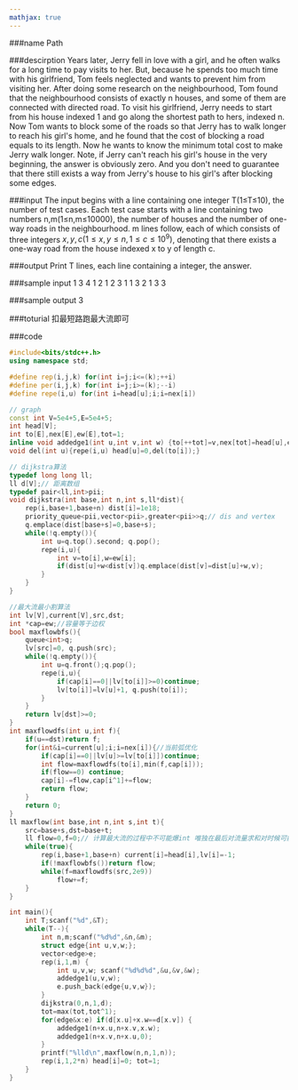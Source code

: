 ```yaml
---
mathjax: true
---
```


###name
Path

###descirption
Years later, Jerry fell in love with a girl, and he often walks for a long time to pay visits to her. But, because he spends too much time with his girlfriend, Tom feels neglected and wants to prevent him from visiting her.
After doing some research on the neighbourhood, Tom found that the neighbourhood consists of exactly n houses, and some of them are connected with directed road. To visit his girlfriend, Jerry needs to start from his house indexed 1 and go along the shortest path to hers, indexed n. 
Now Tom wants to block some of the roads so that Jerry has to walk longer to reach his girl's home, and he found that the cost of blocking a road equals to its length. Now he wants to know the minimum total cost to make Jerry walk longer.
Note, if Jerry can't reach his girl's house in the very beginning, the answer is obviously zero. And you don't need to guarantee that there still exists a way from Jerry's house to his girl's after blocking some edges.

<!---more-->

###input
The input begins with a line containing one integer T(1≤T≤10), the number of test cases.
Each test case starts with a line containing two numbers n,m(1≤n,m≤10000), the number of houses and the number of one-way roads in the neighbourhood.
m lines follow, each of which consists of three integers $x,y,c(1≤x,y≤n,1≤c≤10^9)$, denoting that there exists a one-way road from the house indexed x to y of length c.

###output
Print T lines, each line containing a integer, the answer.

###sample input
1
3 4
1 2 1
2 3 1
1 3 2
1 3 3

###sample output
3

###toturial
扣最短路跑最大流即可

###code
```cpp
#include<bits/stdc++.h>
using namespace std;

#define rep(i,j,k) for(int i=j;i<=(k);++i)
#define per(i,j,k) for(int i=j;i>=(k);--i)
#define repe(i,u) for(int i=head[u];i;i=nex[i])

// graph
const int V=5e4+5,E=5e4+5;
int head[V];
int to[E],nex[E],ew[E],tot=1;
inline void addedge1(int u,int v,int w) {to[++tot]=v,nex[tot]=head[u],ew[tot]=w,head[u]=tot;}
void del(int u){repe(i,u) head[u]=0,del(to[i]);}

// dijkstra算法
typedef long long ll;
ll d[V];// 距离数组
typedef pair<ll,int>pii;
void dijkstra(int base,int n,int s,ll*dist){
    rep(i,base+1,base+n) dist[i]=1e18;
    priority_queue<pii,vector<pii>,greater<pii>>q;// dis and vertex
    q.emplace(dist[base+s]=0,base+s);
    while(!q.empty()){
        int u=q.top().second; q.pop();
        repe(i,u){
            int v=to[i],w=ew[i];
            if(dist[u]+w<dist[v])q.emplace(dist[v]=dist[u]+w,v);
        }
    }
}

//最大流最小割算法
int lv[V],current[V],src,dst;
int *cap=ew;//容量等于边权
bool maxflowbfs(){
    queue<int>q;
    lv[src]=0, q.push(src);
    while(!q.empty()){
        int u=q.front();q.pop();
        repe(i,u){
            if(cap[i]==0||lv[to[i]]>=0)continue;
            lv[to[i]]=lv[u]+1, q.push(to[i]);
        }
    }
    return lv[dst]>=0;
}
int maxflowdfs(int u,int f){
    if(u==dst)return f;
    for(int&i=current[u];i;i=nex[i]){//当前弧优化
        if(cap[i]==0||lv[u]>=lv[to[i]])continue;
        int flow=maxflowdfs(to[i],min(f,cap[i]));
        if(flow==0) continue;
        cap[i]-=flow,cap[i^1]+=flow;
        return flow;
    }
    return 0;
}
ll maxflow(int base,int n,int s,int t){
    src=base+s,dst=base+t;
    ll flow=0,f=0;// 计算最大流的过程中不可能爆int 唯独在最后对流量求和对时候可能会比较大 所以只有这里用ll
    while(true){
        rep(i,base+1,base+n) current[i]=head[i],lv[i]=-1;
        if(!maxflowbfs())return flow;
        while(f=maxflowdfs(src,2e9))
            flow+=f;
    }
}

int main(){
    int T;scanf("%d",&T);
    while(T--){
        int n,m;scanf("%d%d",&n,&m);
        struct edge{int u,v,w;};
        vector<edge>e;
        rep(i,1,m) {
            int u,v,w; scanf("%d%d%d",&u,&v,&w);
            addedge1(u,v,w);
            e.push_back(edge{u,v,w});
        }
        dijkstra(0,n,1,d);
        tot=max(tot,tot^1);
        for(edge&x:e) if(d[x.u]+x.w==d[x.v]) {
            addedge1(n+x.u,n+x.v,x.w);
            addedge1(n+x.v,n+x.u,0);
        }
        printf("%lld\n",maxflow(n,n,1,n));
        rep(i,1,2*n) head[i]=0; tot=1;
    }
}
```
